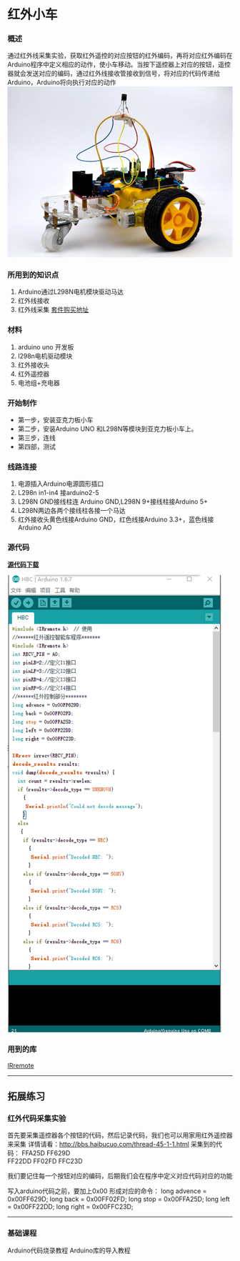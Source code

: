 # 红外小车

### 概述
  通过红外线采集实验，获取红外遥控的对应按钮的红外编码，再将对应红外编码在Arduino程序中定义相应的动作，使小车移动。当按下遥控器上对应的按钮，遥控器就会发送对应的编码，通过红外线接收管接收到信号，将对应的代码传递给Arduino，Arduino将向执行对应的动作
![](TB23LWFdVXXXXX1XpXXXXXXXXXX-58240281.jpg)

### 所用到的知识点
1. Arduino通过L298N电机模块驱动马达
2. 红外线接收
3. 红外线采集
[套件购买地址](https://item.taobao.com/item.htm?spm=a1z10.1-c.w137712-11798119558.5.ZWuJNv&id=520731683839)

### 材料
1. arduino uno 开发板
2. l298n电机驱动模块
3. 红外接收头
4. 红外遥控器
5. 电池组+充电器
### 开始制作
* 第一步，安装亚克力板小车
* 第二步，安装Arduino UNO 和L298N等模块到亚克力板小车上。
* 第三步，连线
* 第四部，测试


### 线路连接
1.	电源插入Arduino电源圆形插口
2.	L298n in1-in4 接arduino2-5
3.	L298N GND接线柱连 Arduino GND,L298N 9+接线柱接Arduino 5+
4.	L298N两边各两个接线柱各接一个马达
5.	红外接收头黄色线接Arduino GND，红色线接Arduino 3.3+，蓝色线接Arduino AO

### 源代码
**[源代码下载](http://www.chuang-ke.com/a/downloads/Arduino/2015/1025/166.html)**

![](QQ图片20160419171756.png)


### 用到的库
[IRremote ](http://www.chuang-ke.com/a/downloads/Arduinokuxiazai/2015/1025/175.html)



---


## 拓展练习

### 红外代码采集实验
首先要采集遥控器各个按钮的代码，然后记录代码，我们也可以用家用红外遥控器来采集
详情请看：http://bbs.haibucuo.com/thread-45-1-1.html
采集到的代码：
FFA25D   FF629D  
FF22DD  FF02FD   FFC23D

我们要记住每一个按钮对应的编码，后期我们会在程序中定义对应代码对应的功能

写入arduino代码之前，要加上0x00
形成对应的命令：
long advence = 0x00FF629D;
long back = 0x00FF02FD;
long stop = 0x00FFA25D;
long left = 0x00FF22DD;
long right = 0x00FFC23D;



---


### 基础课程

 Arduino代码烧录教程
 Arduino库的导入教程

